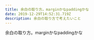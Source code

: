 ```yaml
---
title: 余白の取り方。marginかなpaddingかな
date: 2019-12-29T14:52:31.719Z
description: 余白の取り方で考えたいこと
---
```

余白の取り方。marginかなpaddingかな
